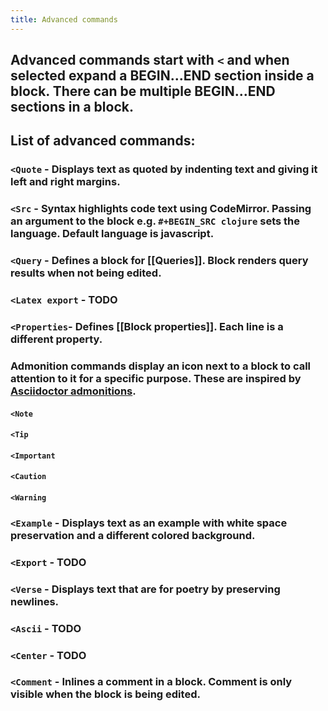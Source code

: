 ```yaml
---
title: Advanced commands
---
```


## Advanced commands start with `<` and when selected expand a BEGIN...END section inside a block. There can be multiple BEGIN...END sections in a block.
## List of advanced commands:
### `<Quote` - Displays text as quoted by indenting text and giving it left and right margins.
### `<Src` - Syntax highlights code text using CodeMirror. Passing an argument to the block e.g. `#+BEGIN_SRC clojure` sets the language. Default language is javascript.
### `<Query` - Defines a block for [[Queries]]. Block renders query results when not being edited.
### `<Latex export` - TODO
### `<Properties`- Defines [[Block properties]]. Each line is a different property.
### Admonition commands display an icon next to a block to call attention to it for a specific purpose. These are inspired by [Asciidoctor admonitions](https://asciidoctor.org/docs/user-manual/#admonition).
#### `<Note`
#### `<Tip`
#### `<Important`
#### `<Caution`
#### `<Warning`
### `<Example` - Displays text as an example with white space preservation and a different colored background.
### `<Export` - TODO
### `<Verse` - Displays text that are for poetry by preserving newlines.
### `<Ascii` - TODO
### `<Center` - TODO
### `<Comment` - Inlines a comment in a block. Comment is only visible when the block is being edited.